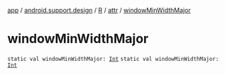[app](../../../index.md) / [android.support.design](../../index.md) / [R](../index.md) / [attr](index.md) / [windowMinWidthMajor](./window-min-width-major.md)

# windowMinWidthMajor

`static val windowMinWidthMajor: `[`Int`](https://kotlinlang.org/api/latest/jvm/stdlib/kotlin/-int/index.html)
`static val windowMinWidthMajor: `[`Int`](https://kotlinlang.org/api/latest/jvm/stdlib/kotlin/-int/index.html)